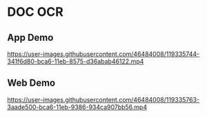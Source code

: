 # **DOC OCR**

## App Demo


https://user-images.githubusercontent.com/46484008/119335744-341f6d80-bca6-11eb-8575-d36abab46122.mp4


## Web Demo


https://user-images.githubusercontent.com/46484008/119335763-3aade500-bca6-11eb-9386-934ca907bb56.mp4



